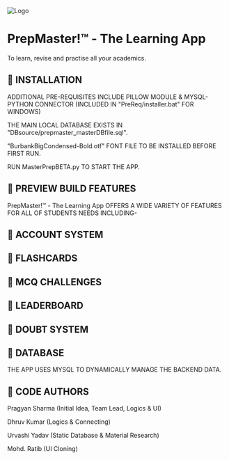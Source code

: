 
![Logo](https://raw.githubusercontent.com/pragyan2804/PrepMasterBETA/main/psd/PMlogo.png)


# PrepMaster!™ - The Learning App
To learn, revise and practise all your academics.


## 🔵 INSTALLATION

ADDITIONAL PRE-REQUISITES INCLUDE PILLOW MODULE & MYSQL-PYTHON CONNECTOR (INCLUDED IN "PreReq/installer.bat" FOR WINDOWS)



THE MAIN LOCAL DATABASE EXISTS IN "DBsource/prepmaster_masterDBfile.sql".



"BurbankBigCondensed-Bold.otf" FONT FILE TO BE INSTALLED BEFORE FIRST RUN.



RUN MasterPrepBETA.py TO START THE APP.
## 🔵 PREVIEW BUILD FEATURES

PrepMaster!™ - The Learning App OFFERS A WIDE VARIETY OF FEATURES FOR ALL OF STUDENTS NEEDS INCLUDING-



## 🔵 ACCOUNT SYSTEM


## 🔵 FLASHCARDS
## 🔵 MCQ CHALLENGES
## 🔵 LEADERBOARD
## 🔵 DOUBT SYSTEM
## 🔵 DATABASE

THE APP USES MYSQL TO DYNAMICALLY MANAGE THE BACKEND DATA.
## 🔵 CODE AUTHORS
Pragyan Sharma (Initial Idea, Team Lead, Logics & UI)

Dhruv Kumar (Logics & Connecting)

Urvashi Yadav (Static Database & Material Research)

Mohd. Ratib (UI Cloning)
 
